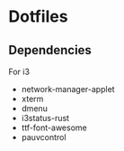 # Dotfiles


## Dependencies

For i3
- network-manager-applet
- xterm
- dmenu
- i3status-rust
- ttf-font-awesome
- pauvcontrol

